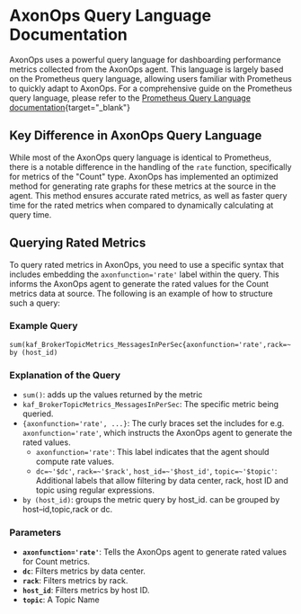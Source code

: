# AxonOps Query Language Documentation

AxonOps uses a powerful query language for dashboarding performance metrics collected from the AxonOps agent. This language is largely based on the Prometheus query language, allowing users familiar with Prometheus to quickly adapt to AxonOps. For a comprehensive guide on the Prometheus query language, please refer to the [Prometheus Query Language documentation](https://prometheus.io/docs/prometheus/latest/querying/basics/){target="_blank"}

## Key Difference in AxonOps Query Language

While most of the AxonOps query language is identical to Prometheus, there is a notable difference in the handling of the `rate` function, specifically for metrics of the "Count" type. AxonOps has implemented an optimized method for generating rate graphs for these metrics at the source in the agent. This method ensures accurate rated metrics, as well as faster query time for the rated metrics when compared to dynamically calculating at query time.

## Querying Rated Metrics

To query rated metrics in AxonOps, you need to use a specific syntax that includes embedding the `axonfunction='rate'` label within the query. This informs the AxonOps agent to generate the rated values for the Count metrics data at source. The following is an example of how to structure such a query:

### Example Query

```promql
sum(kaf_BrokerTopicMetrics_MessagesInPerSec{axonfunction='rate',rack=~'$rack',host_id=~'$host_id',topic=~'$topic'}) by (host_id)
```

### Explanation of the Query

- `sum()`: adds up the values returned by the metric 
- `kaf_BrokerTopicMetrics_MessagesInPerSec`: The specific metric being queried.
- `{axonfunction='rate', ...}`: The curly braces set the includes for e.g. `axonfunction='rate'`, which instructs the AxonOps agent to generate the rated values.
    - `axonfunction='rate'`: This label indicates that the agent should compute rate values.
    - `dc=~'$dc'`, `rack=~'$rack'`, `host_id=~'$host_id'`, `topic=~'$topic'`: Additional labels that allow filtering by data center, rack, host ID and topic using regular expressions.
- `by (host_id)`: groups the metric query by host_id. can be grouped by host–id,topic,rack or dc.

### Parameters

- **`axonfunction='rate'`**: Tells the AxonOps agent to generate rated values for Count metrics.
- **`dc`**: Filters metrics by data center.
- **`rack`**: Filters metrics by rack.
- **`host_id`**: Filters metrics by host ID.
- **`topic`**: A Topic Name



